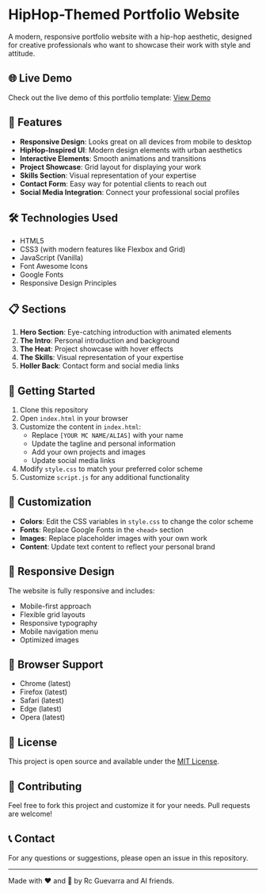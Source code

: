 # HipHop-Themed Portfolio Website

A modern, responsive portfolio website with a hip-hop aesthetic, designed for creative professionals who want to showcase their work with style and attitude.

## 🌐 Live Demo

Check out the live demo of this portfolio template: [View Demo](https://colaguevz.github.io/Sample-Portfolio--HipHop-Theme-/)

## 🎵 Features

- **Responsive Design**: Looks great on all devices from mobile to desktop
- **HipHop-Inspired UI**: Modern design elements with urban aesthetics
- **Interactive Elements**: Smooth animations and transitions
- **Project Showcase**: Grid layout for displaying your work
- **Skills Section**: Visual representation of your expertise
- **Contact Form**: Easy way for potential clients to reach out
- **Social Media Integration**: Connect your professional social profiles

## 🛠️ Technologies Used

- HTML5
- CSS3 (with modern features like Flexbox and Grid)
- JavaScript (Vanilla)
- Font Awesome Icons
- Google Fonts
- Responsive Design Principles

## 📋 Sections

1. **Hero Section**: Eye-catching introduction with animated elements
2. **The Intro**: Personal introduction and background
3. **The Heat**: Project showcase with hover effects
4. **The Skills**: Visual representation of your expertise
5. **Holler Back**: Contact form and social media links

## 🚀 Getting Started

1. Clone this repository
2. Open `index.html` in your browser
3. Customize the content in `index.html`:
   - Replace `[YOUR MC NAME/ALIAS]` with your name
   - Update the tagline and personal information
   - Add your own projects and images
   - Update social media links
4. Modify `style.css` to match your preferred color scheme
5. Customize `script.js` for any additional functionality

## 🎨 Customization

- **Colors**: Edit the CSS variables in `style.css` to change the color scheme
- **Fonts**: Replace Google Fonts in the `<head>` section
- **Images**: Replace placeholder images with your own work
- **Content**: Update text content to reflect your personal brand

## 📱 Responsive Design

The website is fully responsive and includes:
- Mobile-first approach
- Flexible grid layouts
- Responsive typography
- Mobile navigation menu
- Optimized images

## 🔧 Browser Support

- Chrome (latest)
- Firefox (latest)
- Safari (latest)
- Edge (latest)
- Opera (latest)

## 📄 License

This project is open source and available under the [MIT License](LICENSE).

## 👥 Contributing

Feel free to fork this project and customize it for your needs. Pull requests are welcome!

## 📞 Contact

For any questions or suggestions, please open an issue in this repository.

---

Made with ❤️ and 🎵 by Rc Guevarra and AI friends.